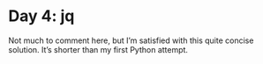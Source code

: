 # Day 4: jq

Not much to comment here, but I’m satisfied with this quite concise solution. It’s shorter than my first Python attempt.
